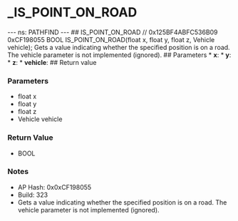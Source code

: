 # _IS_POINT_ON_ROAD

--- ns: PATHFIND --- ## IS_POINT_ON_ROAD  // 0x125BF4ABFC536B09 0xCF198055 BOOL IS_POINT_ON_ROAD(float x, float y, float z, Vehicle vehicle);  Gets a value indicating whether the specified position is on a road. The vehicle parameter is not implemented (ignored).  ## Parameters * **x**: * **y**: * **z**: * **vehicle**:  ## Return value

### Parameters
* float x
* float y
* float z
* Vehicle vehicle

### Return Value
* BOOL

### Notes
* AP Hash: 0x0xCF198055
* Build: 323
* Gets a value indicating whether the specified position is on a road.
The vehicle parameter is not implemented (ignored).

